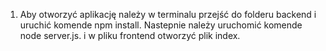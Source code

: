 1. Aby otworzyć aplikację należy w terminalu przejść do folderu backend i uruchić komende npm install. Nastepnie należy uruchomić komende node server.js. i w pliku frontend otworzyć plik index.
